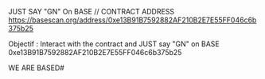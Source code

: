 

JUST SAY "GN" On BASE // CONTRACT ADDRESS https://basescan.org/address/0xe13B91B7592882AF210B2E7E55FF046c6b375b25

Objectif : Interact with the contract and JUST say "GN" on BASE 0xe13B91B7592882AF210B2E7E55FF046c6b375b25

WE ARE BASED#
